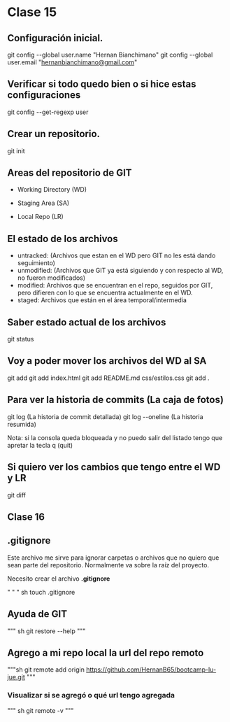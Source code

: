 # Clase 15

## Configuración inicial.

git config --global user.name "Hernan Bianchimano"
git config --global user.email "hernanbianchimano@gmail.com"

## Verificar si todo quedo bien o si hice estas configuraciones

git config --get-regexp user

## Crear un repositorio.

git init

## Areas del repositorio de GIT

* Working Directory (WD) <!-- Directorio de trabajo donde se van agregando o quitando los archivos durante el desarrollo-->

* Staging Area (SA) <!-- Area de control de cambios. Area temporal intermedia, lugar donde se saca la foto -->

* Local Repo (LR) <!-- Caja donde voy a ir teniendo todas las fotos que vaya sacando -->

## El estado de los archivos

* untracked: (Archivos que estan en el WD pero GIT no les está dando seguimiento)
* unmodified: (Archivos que GIT ya está siguiendo y con respecto al WD, no fueron modificados)
* modified: Archivos que se encuentran en el repo, seguidos por GIT, pero difieren con lo que se encuentra actualmente en el WD.
* staged: Archivos que están en el área temporal/intermedia

## Saber estado actual de los archivos

git status

## Voy a poder mover los archivos del WD al SA

git add <nombre-archivo>
git add index.html
git add README.md css/estilos.css
git add . <!-- agrego todos los archivos que están (UNTRACKED, MODIFIED) -->

## Para ver la historia de commits (La caja de fotos)

git log (La historia de commit detallada)
git log --oneline (La historia resumida)

Nota: si la consola queda bloqueada y no puedo salir del listado tengo que apretar la tecla q (quit)

## Si quiero ver los cambios que tengo entre el WD y LR

git diff


## Clase 16

## .gitignore
Este archivo me sirve para ignorar carpetas o archivos que no quiero que sean parte del repositorio. Normalmente va sobre la raíz del proyecto.

Necesito crear el archivo **.gitignore**

" " "  sh
touch .gitignore

## Ayuda de GIT 

""" sh
git restore --help
"""

## Agrego a mi repo local la url del repo remoto

"""sh
git remote add origin https://github.com/HernanB65/bootcamp-lu-jue.git
"""

### Visualizar si se agregó o qué url tengo agregada

""" sh
git remote -v
"""

